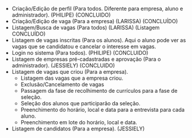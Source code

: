 - Criação/Edição de perfil (Para todos. Diferente para empresa, aluno e administrador). (PHILIPE) (CONCLUIDO)
- Criação/Edição de vaga (Para a empresa) (LARISSA) (CONCLUÍDO)
- Listagem/Busca de vagas (Para todos) (LARISSA) (Listagem CONCLUÍDO)
- Listagem de vagas inscritas (Para os alunos). Aqui o aluno pode ver as vagas que se candidatou e cancelar o interesse em vagas.
- Login no sistema (Para todos). (PHILIPE) (CONCLUIDO)
- Listagem de empresas pré-cadastradas e aprovação (Para o administrador). (JESSIELY) (CONCLUIDO)
- Listagem de vagas que criou (Para a empresa).
	- Listagem das vagas que a empresa criou.
	- Exclusão/Cancelamento de vagas
	- Passagem da fase de recolhimento de currículos para a fase de seleção.
	- Seleção dos alunos que participarão da seleção.
	- Preenchimento do horário, local e data para a entrevista para cada aluno.
	- Preenchimento em lote do horário, local e data.
- Listagem de candidatos (Para a empresa). (JESSIELY)
